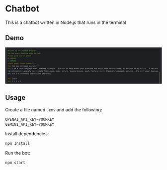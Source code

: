 # Chatbot

This is a chatbot written in Node.js that runs in the terminal

## Demo
![img.png](img.png)

## Usage

Create a file named `.env` and add the following:

```
OPENAI_API_KEY=YOURKEY
GEMINI_API_KEY=YOURKEY
```

Install dependencies:

```bash
npm Install
```

Run the bot:

```bash
npm start
```

